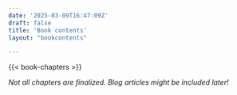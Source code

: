 ```yaml
---
date: '2025-03-09T16:47:09Z'
draft: false
title: 'Book contents'
layout: "bookcontents"

---
```


{{< book-chapters >}}

_Not all chapters are finalized. Blog articles might be included later!_

